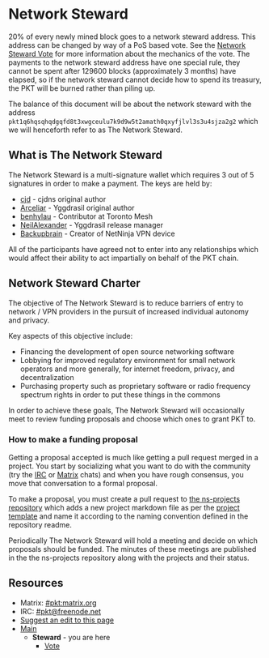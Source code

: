 # Network Steward

20% of every newly mined block goes to a network steward address.
This address can be changed by way of a PoS based vote. See the
[Network Steward Vote](https://pkt.cash/steward/vote) for more information
about the mechanics of the vote. The payments to the network steward address
have one special rule, they cannot be spent after 129600 blocks
(approximately 3 months) have elapsed, so if the network steward cannot decide
how to spend its treasury, the PKT will be burned rather than piling up.

The balance of this document will be about the network steward with the address
`pkt1q6hqsqhqdgqfd8t3xwgceulu7k9d9w5t2amath0qxyfjlvl3s3u4sjza2g2` which we will
henceforth refer to as The Network Steward.

## What is The Network Steward

The Network Steward is a multi-signature wallet which requires 3 out of 5
signatures in order to make a payment. The keys are held by:

* [cjd](https://github.com/cjdelisle) - cjdns original author
* [Arceliar](https://github.com/Arceliar) - Yggdrasil original author
* [benhylau](https://github.com/benhylau) - Contributor at Toronto Mesh
* [NeilAlexander](https://github.com/neilalexander) - Yggdrasil release manager
* [Backupbrain](https://github.com/backupbrain) - Creator of NetNinja VPN device

All of the participants have agreed not to enter into any relationships which
would affect their ability to act impartially on behalf of the PKT chain.

## Network Steward Charter

The objective of The Network Steward is to reduce barriers of entry to
network / VPN providers in the pursuit of increased individual autonomy
and privacy.

Key aspects of this objective include:

* Financing the development of open source networking software
* Lobbying for improved regulatory environment for small network operators
and more generally, for internet freedom, privacy, and decentralization
* Purchasing property such as proprietary software or radio frequency spectrum
rights in order to put these things in the commons

In order to achieve these goals, The Network Steward will occasionally meet to
review funding proposals and choose which ones to grant PKT to.

### How to make a funding proposal

Getting a proposal accepted is much like getting a pull request merged in a
project. You start by socializing what you want to do with the community
(try the [IRC](https://kiwiirc.com/nextclient/irc.freenode.net/pkt?nick=pktwow)
or [Matrix](https://riot.im/app/#/room/#pkt:m.trnsz.com) chats) and when you
have rough consensus, you move that conversation to a formal proposal.

To make a proposal, you must create a pull request to
[the ns-projects repository](https://github.com/pkt-cash/ns-projects) which
adds a new project markdown file as per the
[project template](https://github.com/pkt-cash/ns-projects/blob/master/projects/template.md)
and name it according to the naming convention defined in the repository readme.

Periodically The Network Steward will hold a meeting and decide on which
proposals should be funded. The minutes of these meetings are published in
the the ns-projects repository along with the projects and their status.

## Resources

* Matrix: [#pkt:matrix.org](https://riot.im/app/#/room/#pkt:m.trnsz.com)
* IRC: [#pkt@freenode.net](https://kiwiirc.com/nextclient/irc.freenode.net/pkt?nick=pktwow)
* [Suggest an edit to this page](https://github.com/pkt-cash/www.pkt.cash/edit/master/steward/index.md)
* [Main](https://pkt.cash/)
  * **Steward** - you are here
    * [Vote](https://pkt.cash/steward/vote)
